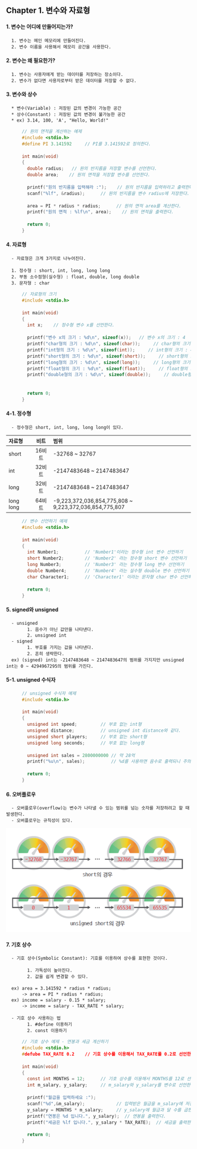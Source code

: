 ##  Chapter 1. 변수와 자료형       

#### 1. 변수는 어디에 만들어지는가?
      
      1. 변수는 메인 메모리에 만들어진다.
      2. 변수 이름을 사용해서 메모리 공간을 사용한다.     
      
#### 2. 변수는 왜 필요한가?   

      1. 변수는 사용자에게 받는 데이터를 저장하는 장소이다.
      2. 변수가 없다면 사용자로부터 받은 데이터를 저장할 수 없다.

#### 3. 변수와 상수

      * 변수(Variable) : 저장된 값의 변경이 가능한 공간   
      * 상수(Constant) : 저장된 값의 변경이 불가능한 공간    
      * ex) 3.14, 100, 'A', "Hello, World!" 
      
```C
      // 원의 면적을 계산하는 예제
      #include <stdio.h>
      #define PI 3.141592     // PI를 3.141592로 정의한다.
      
      int main(void)
      {
        double radius;   // 원의 반지름을 저장할 변수를 선언한다.
        double area;    // 원의 면적을 저장할 변수를 선언한다.
        
        printf("원의 반지름을 입력해라 :");    // 원의 반지름을 입력하라고 출력한다.
        scanf("%lf", &radius);      // 원의 반지름을 변수 radius에 저장한다. 
        
        area = PI * radius * radius;      // 원의 면적 area를 계산한다.
        printf("원의 면적 : %lf\n", area);    // 원의 면적을 출력한다.
        
        return 0;
      }      
```
#### 4. 자료형

      - 자료형은 크게 3가지로 나누어진다.     
      
      1. 정수형 : short, int, long, long long     
      2. 부동 소수점형(실수형) : float, double, long double     
      3. 문자형 : char        
```C
      // 자료형의 크기
      #include <stdio.h>
      
      int main(void)
      {
        int x;    // 정수형 변수 x를 선언한다.
        
        printf("변수 x의 크기 : %d\n", sizeof(x));   // 변수 x의 크기 : 4
        printf("char형의 크기 : %d\n", sizeof(char));     // char형의 크기 : 1
        printf("int형의 크기 : %d\n", sizeof(int));     // int형의 크기 : 4
        printf("short형의 크기 : %d\n", sizeof(short));     // short형의 크기 : 2
        printf("long형의 크기 : %d\n", sizeof(long));     // long형의 크기 : 4
        printf("float형의 크기 : %d\n", sizeof(float));     // float형의 크기 : 4
        printf("double형의 크기 : %d\n", sizeof(double));     // double형의 크기 : 8
        
        
        return 0;
      }      
```
      
#### 4-1. 정수형
      
      - 정수형은 short, int, long, long long이 있다.
|자료형|비트|범위|
|:---|:---:|:---|
|short|16비트|-32768 ~ 32767|
|int|32비트|-2147483648 ~ 2147483647|
|long|32비트|-2147483648 ~ 2147483647|
|long long|64비트|-9,223,372,036,854,775,808 ~ 9,223,372,036,854,775,807|

```C
      // 변수 선언하기 예제  
      #include <stdio.h>
      
      int main(void)
      {
        int Number1;          // 'Number1'이라는 정수형 int 변수 선언하기
        short Number2;        // 'Number2' 라는 정수형 short 변수 선언하기
        long Number3;         // 'Number3' 라는 정수형 long 변수 선언하기
        double Number4;       // 'Number4' 라는 실수형 double 변수 선언하기
        char Character1;      // 'Character1' 이라는 문자형 char 변수 선언하기

        return 0;
      }      
```
      
#### 5. signed와 unsigned

      - unsigned
            1. 음수가 아닌 값만을 나타낸다.
            2. unsigned int
      - signed
            1. 부호를 가지는 값을 나타낸다.
            2. 흔히 생략한다.
      ex) (signed) int는 -2147483648 ~ 2147483647의 범위를 가지지만 unsigned int는 0 ~ 4294967295의 범위를 가진다.

#### 5-1. unsigned 수식자
      
```C
      // unsigned 수식자 예제  
      #include <stdio.h>
      
      int main(void)
      {
        unsigned int speed;         // 부호 없는 int형
        unsigned distance;          // unsigned int distance와 같다.
        unsigned short players;     // 부호 없는 short형
        unsigned long seconds;      // 부호 없는 long형
        
        unsigned int sales = 2800000000 // 약 28억
        printf("%u\n", sales);          // %d를 사용하면 음수로 출력되니 주의하기
        
        return 0;
      }      
```

#### 6. 오버플로우
      
      - 오버플로우(overflow)는 변수가 나타낼 수 있는 범위를 넘는 숫자를 저장하려고 할 때 발생한다.
      - 오버플로우는 규칙성이 있다. 

![overflow](https://github.com/BangYunseo/TIL/blob/main/C/Image/overflow.PNG)


#### 7. 기호 상수

      - 기호 상수(Symbolic Constant): 기호를 이용하여 상수를 표현한 것이다.
      
            1. 가독성이 높아진다.
            2. 값을 쉽게 변경할 수 있다.
            
      ex) area = 3.141592 * radius * radius;
          -> area = PI * radius * radius;
      ex) income = salary - 0.15 * salary;
          -> income = salary - TAX_RATE * salary;

      - 기호 상수 사용하는 법
            1. #define 이용하기
            2. const 이용하기
            
```C
      // 기호 상수 예제 - 연봉과 세금 계산하기         
      #include <stdio.h>
      #defube TAX_RATE 0.2    // 기호 상수를 이용해서 TAX_RATE를 0.2로 선언한다.
      
      int main(void)
      {
        const int MONTHS = 12;      // 기호 상수를 이용해서 MONTHS를 12로 선언한다.
        int m_salary, y_salary;     // m_salary와 y_salary를 변수로 선언한다.
        
        printf("월급을 입력하세요 :");      
        scanf("%d",&m_salary);            // 입력받은 월급을 m_salary에 저장한다. 
        y_salary = MONTHS * m_salary;     // y_salary에 월급과 달 수를 곱한 값을 저장한다.
        printf("연봉은 %d 입니다.", y_salary);  // 연봉을 출력한다.
        printf("세금은 %lf 입니다.", y_salary * TAX_RATE);  // 세금을 출력한다.

        return 0;
      }      
```
